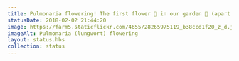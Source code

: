```yaml
---
title: Pulmonaria flowering! The first flower 💮 in our garden 🙂 (apart from the crocuses but they’re always early…)
statusDate: 2018-02-02 21:44:20
image: https://farm5.staticflickr.com/4655/28265975119_b38ccd1f20_z_d.jpg 
imageAlt: Pulmonaria (lungwort) flowering
layout: status.hbs
collection: status
---
```

